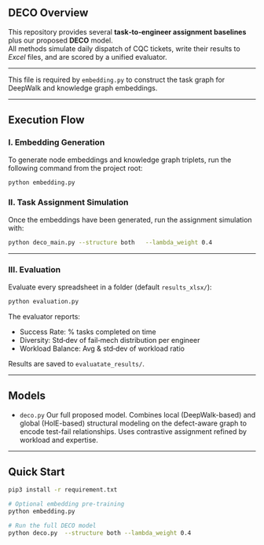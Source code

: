 ## DECO Overview
This repository provides several **task‑to‑engineer assignment baselines** plus our proposed **DECO** model.  
All methods simulate daily dispatch of CQC tickets, write their results to _Excel_ files, and are scored by a unified evaluator.

---



This file is required by `embedding.py` to construct the task graph for DeepWalk and knowledge graph embeddings.

---

## Execution Flow

### I. Embedding Generation

To generate node embeddings and knowledge graph triplets, run the following command from the project root:

```bash
python embedding.py
```



### II. Task Assignment Simulation

Once the embeddings have been generated, run the assignment simulation with:

```bash
python deco_main.py --structure both   --lambda_weight 0.4
```


---

### III. Evaluation

Evaluate every spreadsheet in a folder (default `results_xlsx/`):

```bash
python evaluation.py
```

The evaluator reports:
- Success Rate: % tasks completed on time
- Diversity: Std‑dev of fail‑mech distribution per engineer
- Workload Balance: Avg & std‑dev of workload ratio

Results are saved to `evaluatate_results/`.

---

## Models

- `deco.py`
Our full proposed model. Combines local (DeepWalk-based) and global (HolE-based) structural modeling on the defect-aware graph to encode test-fail relationships. Uses contrastive assignment refined by workload and expertise.

---

## Quick Start

```bash
pip3 install -r requirement.txt

# Optional embedding pre‑training
python embedding.py 

# Run the full DECO model
python deco.py  --structure both --lambda_weight 0.4
```